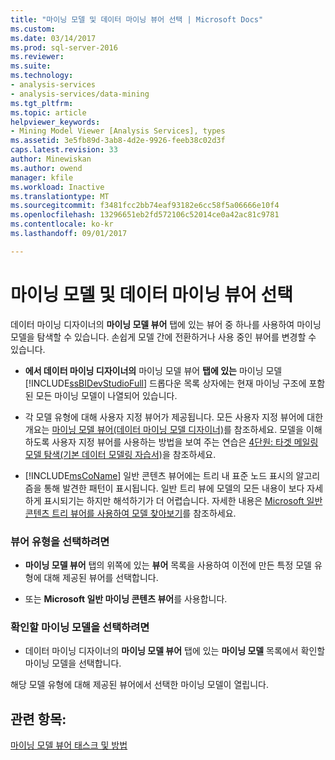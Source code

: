 ```yaml
---
title: "마이닝 모델 및 데이터 마이닝 뷰어 선택 | Microsoft Docs"
ms.custom: 
ms.date: 03/14/2017
ms.prod: sql-server-2016
ms.reviewer: 
ms.suite: 
ms.technology:
- analysis-services
- analysis-services/data-mining
ms.tgt_pltfrm: 
ms.topic: article
helpviewer_keywords:
- Mining Model Viewer [Analysis Services], types
ms.assetid: 3e5fb89d-3ab8-4d2e-9926-feeb38c02d3f
caps.latest.revision: 33
author: Minewiskan
ms.author: owend
manager: kfile
ms.workload: Inactive
ms.translationtype: MT
ms.sourcegitcommit: f3481fcc2bb74eaf93182e6cc58f5a06666e10f4
ms.openlocfilehash: 13296651eb2fd572106c52014ce0a42ac81c9781
ms.contentlocale: ko-kr
ms.lasthandoff: 09/01/2017

---
```

# <a name="select-a-mining-model-and-a-data-mining-viewer"></a>마이닝 모델 및 데이터 마이닝 뷰어 선택
  데이터 마이닝 디자이너의 **마이닝 모델 뷰어** 탭에 있는 뷰어 중 하나를 사용하여 마이닝 모델을 탐색할 수 있습니다. 손쉽게 모델 간에 전환하거나 사용 중인 뷰어를 변경할 수 있습니다.  
  
-   **에서 데이터 마이닝 디자이너의** 마이닝 모델 뷰어 **탭에 있는** 마이닝 모델 [!INCLUDE[ssBIDevStudioFull](../../includes/ssbidevstudiofull-md.md)] 드롭다운 목록 상자에는 현재 마이닝 구조에 포함된 모든 마이닝 모델이 나열되어 있습니다.  
  
-   각 모델 유형에 대해 사용자 지정 뷰어가 제공됩니다. 모든 사용자 지정 뷰어에 대한 개요는 [마이닝 모델 뷰어&#40;데이터 마이닝 모델 디자이너&#41;](http://msdn.microsoft.com/library/4ba391d5-c97b-4848-ba7c-7d096fa4b7dd)를 참조하세요. 모델을 이해하도록 사용자 지정 뷰어를 사용하는 방법을 보여 주는 연습은 [4단원: 타겟 메일링 모델 탐색&#40;기본 데이터 모델링 자습서&#41;](http://msdn.microsoft.com/library/1e00c5b9-a9f8-4503-99ee-377c9cc02d7f)을 참조하세요.  
  
-   [!INCLUDE[msCoName](../../includes/msconame-md.md)] 일반 콘텐츠 뷰어에는 트리 내 표준 노드 표시의 알고리즘을 통해 발견한 패턴이 표시됩니다. 일반 트리 뷰에 모델의 모든 내용이 보다 자세하게 표시되기는 하지만 해석하기가 더 어렵습니다. 자세한 내용은 [Microsoft 일반 콘텐츠 트리 뷰어를 사용하여 모델 찾아보기](../../analysis-services/data-mining/browse-a-model-using-the-microsoft-generic-content-tree-viewer.md)를 참조하세요.  
  
### <a name="to-select-a-viewer-type"></a>뷰어 유형을 선택하려면  
  
-   **마이닝 모델 뷰어** 탭의 위쪽에 있는 **뷰어** 목록을 사용하여 이전에 만든 특정 모델 유형에 대해 제공된 뷰어를 선택합니다.  
  
-   또는 **Microsoft 일반 마이닝 콘텐츠 뷰어**를 사용합니다.  
  
### <a name="to-select-a-mining-model-to-view"></a>확인할 마이닝 모델을 선택하려면  
  
-   데이터 마이닝 디자이너의 **마이닝 모델 뷰어** 탭에 있는 **마이닝 모델** 목록에서 확인할 마이닝 모델을 선택합니다.  
  
 해당 모델 유형에 대해 제공된 뷰어에서 선택한 마이닝 모델이 열립니다.  
  
## <a name="see-also"></a>관련 항목:  
 [마이닝 모델 뷰어 태스크 및 방법](../../analysis-services/data-mining/mining-model-viewer-tasks-and-how-tos.md)  
  
  

